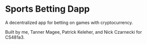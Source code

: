 # Sports Betting Dapp
A decentralized app for betting on games with cryptocurrency.

Built by me, Tanner Magee, Patrick Keleher, and Nick Czarnecki for CS481a3.
